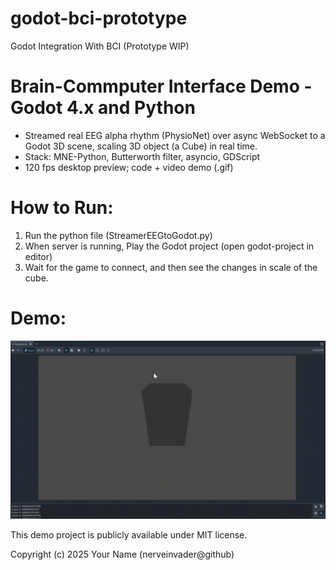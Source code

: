 # godot-bci-prototype
Godot Integration With BCI (Prototype WIP)

# Brain-Commputer Interface Demo - Godot 4.x and Python
* Streamed real EEG alpha rhythm (PhysioNet) over async WebSocket to a Godot 3D scene, scaling 3D object (a Cube) in real time.
* Stack: MNE-Python, Butterworth filter, asyncio, GDScript
* 120 fps desktop preview; code + video demo (.gif)

# How to Run:
1. Run the python file (StreamerEEGtoGodot.py)
2. When server is running, Play the Godot project (open godot-project in editor)
3. Wait for the game to connect, and then see the changes in scale of the cube.

# Demo:
<img src="./godot_bci_mvp_demo.gif">

This demo project is publicly available under MIT license.

Copyright (c) 2025 Your Name (nerveinvader@github)
